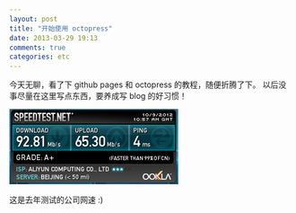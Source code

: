 ```yaml
---
layout: post
title: "开始使用 octopress"
date: 2013-03-29 19:13
comments: true
categories: etc
---
```

今天无聊，看了下 github pages 和 octopress 的教程，随便折腾了下。
以后没事尽量在这里写点东西，要养成写 blog 的好习惯！

![net_speed](/images/blog/net.png)

这是去年测试的公司网速 :)
